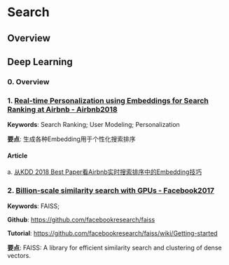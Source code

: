 

# Search

## Overview


## Deep Learning

### 0. Overview

### 1. [Real-time Personalization using Embeddings for Search Ranking at Airbnb - Airbnb2018](https://astro.temple.edu/~tua95067/kdd2018.pdf)

**Keywords**: Search Ranking; User Modeling; Personalization

**要点**: 生成各种Embedding用于个性化搜索排序

#### Article

a. [从KDD 2018 Best Paper看Airbnb实时搜索排序中的Embedding技巧](https://zhuanlan.zhihu.com/p/55149901)


### 2. [Billion-scale similarity search with GPUs - Facebook2017](https://arxiv.org/abs/1702.08734)

**Keywords**: FAISS; 

**Github**: <https://github.com/facebookresearch/faiss>

**Tutorial**: <https://github.com/facebookresearch/faiss/wiki/Getting-started>

**要点**: FAISS: A library for efficient similarity search and clustering of dense vectors.

